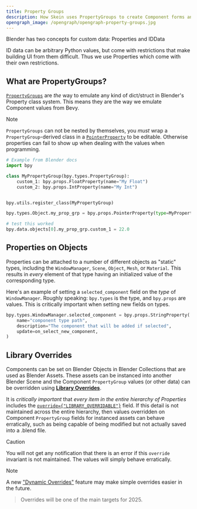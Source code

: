 ```yaml
---
title: Property Groups
description: How Skein uses PropertyGroups to create Component forms and other data
opengraph_image: /opengraph/opengraph-property-groups.jpg
---
```


Blender has two concepts for custom data: Properties and IDData

ID data can be arbitrary Python values, but come with restrictions that make building UI from them difficult. Thus we use Properties which come with their own restrictions.

## What are PropertyGroups?

[`PropertyGroups`][property-group] are _the_ way to emulate any kind of dict/struct in Blender's Property class system. This means they are the way we emulate Component values from Bevy.

> [!NOTE]
>
> `PropertyGroups` can not be nested by themselves, you _must_ wrap a `PropertyGroup`-derived class in a [`PointerProperty`][pointer-property] to be editable. Otherwise properties can fail to show up when dealing with the values when programming.

```python
# Example from Blender docs
import bpy

class MyPropertyGroup(bpy.types.PropertyGroup):
    custom_1: bpy.props.FloatProperty(name="My Float")
    custom_2: bpy.props.IntProperty(name="My Int")


bpy.utils.register_class(MyPropertyGroup)

bpy.types.Object.my_prop_grp = bpy.props.PointerProperty(type=MyPropertyGroup)

# test this worked
bpy.data.objects[0].my_prop_grp.custom_1 = 22.0
```

## Properties on Objects

Properties can be attached to a number of different objects as "static" types, including the `WindowManager`, `Scene`, `Object`, `Mesh`, or `Material`. This results in _every_ element of that type having an initialized value of the corresponding type.

Here's an example of setting a `selected_component` field on the _type_ of `WindowManager`. Roughly speaking: `bpy.types` is the type, and `bpy.props` are values. This is critically important when setting new fields on types.

```python
bpy.types.WindowManager.selected_component = bpy.props.StringProperty(
    name="component type path",
    description="The component that will be added if selected",
    update=on_select_new_component,
)
```

## Library Overrides

Components can be set on Blender Objects in Blender Collections that are used as Blender Assets. These assets can be instanced into another Blender Scene and the Component `PropertyGroup` values (or other data) can be overridden using [**Library Overrides**](https://docs.blender.org/manual/en/latest/files/linked_libraries/library_overrides.html).

It is _critically important_ that _every item in the entire hierarchy of Properties_ includes the [`override={"LIBRARY_OVERRIDABLE"}`](https://docs.blender.org/api/current/bpy_types_enum_items/property_override_flag_collection_items.html#rna-enum-property-override-flag-collection-items) field. If this detail is not maintained across the entire hierarchy, then values overridden on Component `PropertyGroup` fields for instanced assets can behave erratically, such as being capable of being modified but not actually saved into a .blend file.

> [!CAUTION]
>
> You will not get any notification that there is an error if this `override` invariant is not maintained. The values will simply behave erratically.

> [!NOTE]
> A new ["Dynamic Overrides"](https://code.blender.org/2024/12/the-future-of-overrides/) feature may make simple overrides easier in the future.
>
> > Overrides will be one of the main targets for 2025.

[property-group]: https://docs.blender.org/api/current/bpy.types.PropertyGroup.html
[pointer-property]: https://docs.blender.org/api/current/bpy.types.PointerProperty.html
